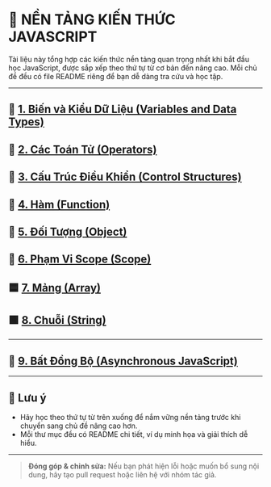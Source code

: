 # 🌱 NỀN TẢNG KIẾN THỨC JAVASCRIPT

Tài liệu này tổng hợp các kiến thức nền tảng quan trọng nhất khi bắt đầu học JavaScript, được sắp xếp theo thứ tự từ cơ bản đến nâng cao. Mỗi chủ đề đều có file README riêng để bạn dễ dàng tra cứu và học tập.

---

## 📗 [1. Biến và Kiểu Dữ Liệu (Variables and Data Types)](Biến%20và%20kiểu%20dữ%20liệu/README.md)

## 📘 [2. Các Toán Tử (Operators)](Các%20toán%20tử/README.md)

## 📙 [3. Cấu Trúc Điều Khiển (Control Structures)](Cấu%20trúc%20điều%20khiển/README.md)

## 📒 [4. Hàm (Function)](Hàm/README.md)

## 📕 [5. Đối Tượng (Object)](Object/README.md)

## 📓 [6. Phạm Vi Scope (Scope)](Phạm%20vi%20Scope/README.md)

## 🟦 [7. Mảng (Array)](Array/README.md)

## 🟩 [8. Chuỗi (String)](String/README.md)

---

## 🚦 [9. Bất Đồng Bộ (Asynchronous JavaScript)](Bất%20đồng%20bộ/README.md)

---

## 📌 Lưu ý

-   Hãy học theo thứ tự từ trên xuống để nắm vững nền tảng trước khi chuyển sang chủ đề nâng cao hơn.
-   Mỗi thư mục đều có README chi tiết, ví dụ minh họa và giải thích dễ hiểu.

---

> **Đóng góp & chỉnh sửa:** Nếu bạn phát hiện lỗi hoặc muốn bổ sung nội dung, hãy tạo pull request hoặc liên hệ với nhóm tác giả.
